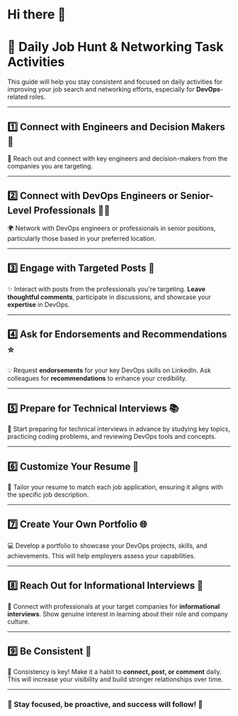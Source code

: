 # Hi there 👋

# 🎯 Daily Job Hunt & Networking Task Activities

This guide will help you stay consistent and focused on daily activities for improving your job search and networking efforts, especially for **DevOps**-related roles.

---

## 1️⃣ **Connect with Engineers and Decision Makers** 🤝  
🔗 Reach out and connect with key engineers and decision-makers from the companies you are targeting.

---

## 2️⃣ **Connect with DevOps Engineers or Senior-Level Professionals** 👨‍💻  
🌍 Network with DevOps engineers or professionals in senior positions, particularly those based in your preferred location.

---

## 3️⃣ **Engage with Targeted Posts** 💬  
✨ Interact with posts from the professionals you're targeting. **Leave thoughtful comments**, participate in discussions, and showcase your **expertise** in DevOps.

---

## 4️⃣ **Ask for Endorsements and Recommendations** ⭐  
💡 Request **endorsements** for your key DevOps skills on LinkedIn. Ask colleagues for **recommendations** to enhance your credibility.

---

## 5️⃣ **Prepare for Technical Interviews** 📚  
📝 Start preparing for technical interviews in advance by studying key topics, practicing coding problems, and reviewing DevOps tools and concepts.

---

## 6️⃣ **Customize Your Resume** 📝  
📂 Tailor your resume to match each job application, ensuring it aligns with the specific job description.

---

## 7️⃣ **Create Your Own Portfolio** 🌐  
💻 Develop a portfolio to showcase your DevOps projects, skills, and achievements. This will help employers assess your capabilities.

---

## 8️⃣ **Reach Out for Informational Interviews** 💼  
📧 Connect with professionals at your target companies for **informational interviews**. Show genuine interest in learning about their role and company culture.

---

## 9️⃣ **Be Consistent** 📅  
🔁 Consistency is key! Make it a habit to **connect, post, or comment** daily. This will increase your visibility and build stronger relationships over time.

---

### 🚀 Stay focused, be proactive, and success will follow! 🌟
